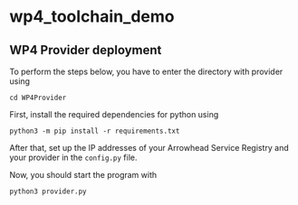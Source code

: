 # wp4_toolchain_demo

## WP4 Provider deployment

To perform the steps below, you have to enter the directory with provider using

`cd WP4Provider`

First, install the required dependencies for python using

`python3 -m pip install -r requirements.txt`

After that, set up the IP addresses of your Arrowhead Service Registry and your provider in the `config.py` file.

Now, you should start the program with 

`python3 provider.py`